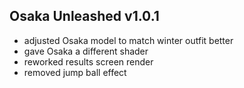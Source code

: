 ## Osaka Unleashed v1.0.1

- adjusted Osaka model to match winter outfit better
- gave Osaka a different shader
- reworked results screen render
- removed jump ball effect